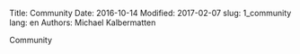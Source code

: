 Title: Community
Date: 2016-10-14
Modified: 2017-02-07
slug: 1_community
lang: en
Authors: Michael Kalbermatten

Community